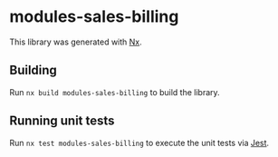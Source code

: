 # modules-sales-billing

This library was generated with [Nx](https://nx.dev).

## Building

Run `nx build modules-sales-billing` to build the library.

## Running unit tests

Run `nx test modules-sales-billing` to execute the unit tests via [Jest](https://jestjs.io).
